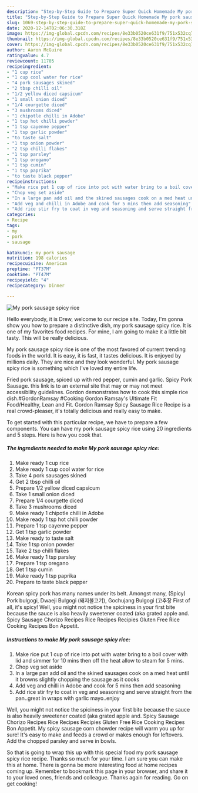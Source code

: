 ```yaml
---
description: "Step-by-Step Guide to Prepare Super Quick Homemade My pork sausage spicy rice"
title: "Step-by-Step Guide to Prepare Super Quick Homemade My pork sausage spicy rice"
slug: 1069-step-by-step-guide-to-prepare-super-quick-homemade-my-pork-sausage-spicy-rice
date: 2020-12-14T02:06:30.318Z
image: https://img-global.cpcdn.com/recipes/8e33b0520ce631f9/751x532cq70/my-pork-sausage-spicy-rice-recipe-main-photo.jpg
thumbnail: https://img-global.cpcdn.com/recipes/8e33b0520ce631f9/751x532cq70/my-pork-sausage-spicy-rice-recipe-main-photo.jpg
cover: https://img-global.cpcdn.com/recipes/8e33b0520ce631f9/751x532cq70/my-pork-sausage-spicy-rice-recipe-main-photo.jpg
author: Aaron McGuire
ratingvalue: 4.7
reviewcount: 11705
recipeingredient:
- "1 cup rice"
- "1 cup cool water for rice"
- "4 pork sausages skined"
- "2 tbsp chilli oil"
- "1/2 yellow diced capsicum"
- "1 small onion diced"
- "1/4 courgette diced"
- "3 mushrooms diced"
- "1 chipotle chilli in Adobe"
- "1 tsp hot chilli powder"
- "1 tsp cayenne pepper"
- "1 tsp garlic powder"
- "to taste salt"
- "1 tsp onion powder"
- "2 tsp chilli flakes"
- "1 tsp parsley"
- "1 tsp oregano"
- "1 tsp cumin"
- "1 tsp paprika"
- "to taste black pepper"
recipeinstructions:
- "Make rice put 1 cup of rice into pot with water bring to a boil cover with lid and simmer for 10 mins then off the heat allow to steam for 5 mins."
- "Chop veg set aside"
- "In a large pan add oil and the skined sausages cook on a med heat until it browns slightly chopping the sausage as it cooks"
- "Add veg and chilli in Adobe and cook for 5 mins then add seasoning"
- "Add rice stir fry to coat in veg and seasoning and serve straight from the pan..great in wraps with garlic mayo..enjoy"
categories:
- Recipe
tags:
- my
- pork
- sausage

katakunci: my pork sausage 
nutrition: 198 calories
recipecuisine: American
preptime: "PT37M"
cooktime: "PT47M"
recipeyield: "4"
recipecategory: Dinner

---
```



![My pork sausage spicy rice](https://img-global.cpcdn.com/recipes/8e33b0520ce631f9/751x532cq70/my-pork-sausage-spicy-rice-recipe-main-photo.jpg)

Hello everybody, it is Drew, welcome to our recipe site. Today, I'm gonna show you how to prepare a distinctive dish, my pork sausage spicy rice. It is one of my favorites food recipes. For mine, I am going to make it a little bit tasty. This will be really delicious.

My pork sausage spicy rice is one of the most favored of current trending foods in the world. It is easy, it is fast, it tastes delicious. It is enjoyed by millions daily. They are nice and they look wonderful. My pork sausage spicy rice is something which I've loved my entire life.

Fried pork sausage, spiced up with red pepper, cumin and garlic. Spicy Pork Sausage. this link is to an external site that may or may not meet accessibility guidelines. Gordon demonstrates how to cook this simple rice dish.#GordonRamsay #Cooking Gordon Ramsay&#39;s Ultimate Fit Food/Healthy, Lean and Fit. Gordon Ramsay Spicy Sausage Rice Recipe is a real crowd-pleaser, it&#39;s totally delicious and really easy to make.


To get started with this particular recipe, we have to prepare a few components. You can have my pork sausage spicy rice using 20 ingredients and 5 steps. Here is how you cook that.

<!--inarticleads1-->

##### The ingredients needed to make My pork sausage spicy rice:

1. Make ready 1 cup rice
1. Make ready 1 cup cool water for rice
1. Take 4 pork sausages skined
1. Get 2 tbsp chilli oil
1. Prepare 1/2 yellow diced capsicum
1. Take 1 small onion diced
1. Prepare 1/4 courgette diced
1. Take 3 mushrooms diced
1. Make ready 1 chipotle chilli in Adobe
1. Make ready 1 tsp hot chilli powder
1. Prepare 1 tsp cayenne pepper
1. Get 1 tsp garlic powder
1. Make ready to taste salt
1. Take 1 tsp onion powder
1. Take 2 tsp chilli flakes
1. Make ready 1 tsp parsley
1. Prepare 1 tsp oregano
1. Get 1 tsp cumin
1. Make ready 1 tsp paprika
1. Prepare to taste black pepper


Korean spicy pork has many names under its belt. Amongst many, (Spicy) Pork bulgogi, Dwaeji Bulgogi (돼지불고기), Gochujang Bulgogi (고추장 First of all, it&#39;s spicy! Well, you might not notice the spiciness in your first bite because the sauce is also heavily sweetener coated (aka grated apple and. Spicy Sausage Chorizo Recipes Rice Recipes Recipies Gluten Free Rice Cooking Recipes Bon Appetit. 

<!--inarticleads2-->

##### Instructions to make My pork sausage spicy rice:

1. Make rice put 1 cup of rice into pot with water bring to a boil cover with lid and simmer for 10 mins then off the heat allow to steam for 5 mins.
1. Chop veg set aside
1. In a large pan add oil and the skined sausages cook on a med heat until it browns slightly chopping the sausage as it cooks
1. Add veg and chilli in Adobe and cook for 5 mins then add seasoning
1. Add rice stir fry to coat in veg and seasoning and serve straight from the pan..great in wraps with garlic mayo..enjoy


Well, you might not notice the spiciness in your first bite because the sauce is also heavily sweetener coated (aka grated apple and. Spicy Sausage Chorizo Recipes Rice Recipes Recipies Gluten Free Rice Cooking Recipes Bon Appetit. My spicy sausage corn chowder recipe will warm you up for sure! It&#39;s easy to make and feeds a crowd or makes enough for leftovers. Add the chopped parsley and serve in bowls. 

So that is going to wrap this up with this special food my pork sausage spicy rice recipe. Thanks so much for your time. I am sure you can make this at home. There is gonna be more interesting food at home recipes coming up. Remember to bookmark this page in your browser, and share it to your loved ones, friends and colleague. Thanks again for reading. Go on get cooking!
